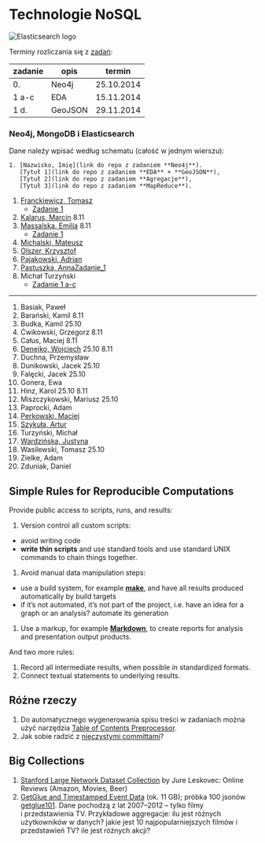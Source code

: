 # Technologie NoSQL

<!--
Kilka przykładowych agregacji korzystających z danych
[zipcodes](http://media.mongodb.org/zips.json) oraz
[imieniny](data/wbzyl/imieniny.csv) opisano w [Aggregation Pipeline Examples](Aggregations_in_JS.md).
-->

![Elasticsearch logo](images/elasticsearch-logo.png)


Terminy rozliczania się z [zadań](http://wbzyl.inf.ug.edu.pl/nosql/zadania):

| zadanie | opis    | termin     |
|---------|---------|------------|
| 0.      | Neo4j   | 25.10.2014 |
| 1 a-c   | EDA     | 15.11.2014 |
| 1 d.    | GeoJSON | 29.11.2014 |


### Neo4j, MongoDB i Elasticsearch

Dane należy wpisać według schematu (całość w jednym wierszu):

    1. [Nazwisko, Imię](link do repo z zadaniem **Neo4j**).
       [Tytuł 1](link do repo z zadaniem **EDA** + **GeoJSON**),
       [Tytuł 2](link do repo z zadaniem **Agregacje**),
       [Tytuł 3](link do repo z zadaniem **MapReduce**).

<!--
1. Mazur, Michał 25.10
1. Mrotek, Remigiusz 25.10
1. Rawicki, Wojciech 25.10
1. Samsoniuk, Damian 25.10
1. Wiergowski, Paweł 25.10
-->

1. [Franckiewicz, Tomasz](https://github.com/tfranckiewicz/nosql "neo4j private repo")
    - [Zadanie 1](https://github.com/tfranckiewicz/nosql/tree/zadanie1)
1. [Kalarus, Marcin](https://github.com/mkalarus/Neo4j-zal "neo4j repo") 8.11
1. [Massalska, Emilia](https://github.com/emassalska/neo4j "neo4j") 8.11
    - [Zadanie 1](https://github.com/emassalska/mongoDb)
1. [Michalski, Mateusz](https://github.com/matismatis93/neo4j "neo4j private repo")
1. [Olszer, Krzysztof](https://github.com/kolszer/Neo4j)
1. [Pająkowski, Adrian](https://github.com/apajakowski/neo4j "neo4j public repo")
1. [Pastuszka, Anna](https://github.com/apastuszka/Neo4j "Baza Neo4j")[Zadanie_1](https://github.com/apastuszka/EDA-Mongo)
1. Michał Turzyński
    - [Zadanie 1 a-c](https://bitbucket.org/michal-at-bb/mongo_zadania/overview)

----

1. Basiak, Paweł
1. Barański, Kamil 8.11
1. Budka, Kamil 25.10
1. Ćwikowski, Grzegorz 8.11
1. Całus, Maciej 8.11
1. [Denejko, Wojciech](https://github.com/wdenejko/neo4j "neo4j repo") 25.10 8.11
1. Duchna, Przemysław
1. Dunikowski, Jacek 25.10
1. Falęcki, Jacek 25.10
1. Gonera, Ewa
1. Hinz, Karol 25.10 8.11
1. Miszczykowski, Mariusz 25.10
1. Paprocki, Adam
1. [Perkowski, Maciej](https://github.com/mperkowski/Neo4j "neo4j public")
1. [Szykuła, Artur](https://github.com/aszykula/Neo4j "neo4j private repo")
1. Turzyński, Michał
1. [Wardzińska, Justyna](https://github.com/wardzinskaj/neo4jzadania "neo4j private repo")
1. Wasilewski, Tomasz 25.10
1. Zielke, Adam
1. Zduniak, Daniel


## Simple Rules for Reproducible Computations

Provide public access to scripts, runs, and results:

1. Version control all custom scripts:
  - avoid writing code
  - **write thin scripts** and use standard tools and use standard UNIX
    commands to chain things together.
1. Avoid manual data manipulation steps:
  - use a build system, for example [**make**](http://bost.ocks.org/mike/make/),
    and have all results produced automatically by build targets
  - if it’s not automated, it’s not part of the project,
    i.e. have an idea for a graph or an analysis?
    automate its generation
1. Use a markup, for example
   [**Markdown**](http://daringfireball.net/projects/markdown/syntax),
   to create reports for analysis and presentation output products.

And two more rules:

1. Record all intermediate results, when possible in standardized formats.
1. Connect textual statements to underlying results.


## Różne rzeczy

1. Do automatycznego wygenerowania spisu treści w zadaniach można użyć narzędzia
[Table of Contents Preprocessor](https://github.com/aslushnikov/table-of-contents-preprocessor).
1. Jak sobie radzić z [nieczystymi committami](Git_Pull_Requests.md)?


## Big Collections

1. [Stanford Large Network Dataset Collection](https://snap.stanford.edu/data/)
by Jure Leskovec: Online Reviews (Amazon, Movies, Beer)
1. [GetGlue and Timestamped Event Data](http://getglue-data.s3.amazonaws.com/getglue_sample.tar.gz)
(ok. 11 GB); próbka 100 jsonów [getglue101](/data/wbzyl/getglue101.json).
Dane pochodzą z lat 2007–2012 – tylko filmy i przedstawienia TV.
Przykładowe aggregacje: ilu jest różnych użytkowników
w danych? jakie jest 10 najpopularniejszych filmów i przedstawień TV?
ile jest różnych akcji?
